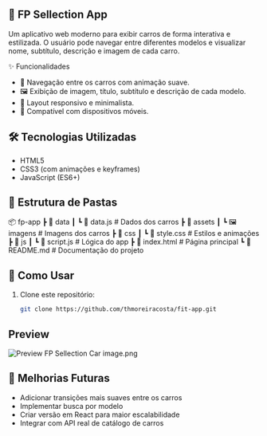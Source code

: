 ## 🚗 FP Sellection App
  Um aplicativo web moderno para exibir carros de forma interativa e estilizada.
  O usuário pode navegar entre diferentes modelos e visualizar nome, subtítulo, descrição e imagem de cada carro.

✨ Funcionalidades
- 🔄 Navegação entre os carros com animação suave.
- 🖼️ Exibição de imagem, título, subtítulo e descrição de cada modelo.
- 🎨 Layout responsivo e minimalista.
- 📱 Compatível com dispositivos móveis.

## 🛠️ Tecnologias Utilizadas
- HTML5
- CSS3 (com animações e keyframes)
- JavaScript (ES6+)

## 📂 Estrutura de Pastas
📦 fp-app
 ┣ 📂 data
 ┃ ┗ 📜 data.js        # Dados dos carros
 ┣ 📂 assets
 ┃ ┗ 🖼️ imagens        # Imagens dos carros
 ┣ 📂 css
 ┃ ┗ 📜 style.css      # Estilos e animações
 ┣ 📂 js
 ┃ ┗ 📜 script.js      # Lógica do app
 ┣ 📜 index.html       # Página principal
 ┗ 📜 README.md        # Documentação do projeto


## 🚀 Como Usar

1. Clone este repositório:
   ```bash
   git clone https://github.com/thmoreiracosta/fit-app.git

## Preview
![Preview FP Sellection Car](./assets/fp-app-preview.png)
image.png

## 📌 Melhorias Futuras

 - Adicionar transições mais suaves entre os carros
 - Implementar busca por modelo
 - Criar versão em React para maior escalabilidade
 - Integrar com API real de catálogo de carros